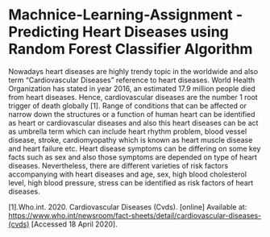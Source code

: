 # Machnice-Learning-Assignment - Predicting Heart Diseases using Random Forest Classifier Algorithm

Nowadays heart diseases are highly trendy topic in the worldwide and also term
“Cardiovascular Diseases” reference to heart diseases. World Health Organization has
stated in year 2016, an estimated 17.9 million people died from heart diseases. Hence,
cardiovascular diseases are the number 1 root trigger of death globally [1]. Range of
conditions that can be affected or narrow down the structures or a function of human
heart can be identified as heart or cardiovascular diseases and also this heart diseases
can be act as umbrella term which can include heart rhythm problem, blood vessel
disease, stroke, cardiomyopathy which is known as heart muscle disease and heart
failure etc.
Heart disease symptoms can be differing on some key facts such as sex and also those
symptoms are depended on type of heart diseases. Nevertheless, there are different
varieties of risk factors accompanying with heart diseases and age, sex, high blood
cholesterol level, high blood pressure, stress can be identified as risk factors of heart
diseases.



[1].Who.int. 2020. Cardiovascular Diseases (Cvds). [online] Available at: <https://www.who.int/newsroom/fact-sheets/detail/cardiovascular-diseases-(cvds)> [Accessed 18 April 2020].
